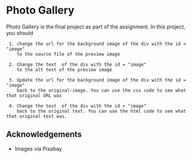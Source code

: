 # Photo Gallery

Photo Gallery is the final project as part of the assignment. In this project, you should 

     1. change the url for the background image of the div with the id = "image" 
        to the source file of the preview image
   
     2. Change the text  of the div with the id = "image" 
        to the alt text of the preview image 

     3. Update the url for the background image of the div with the id = "image" 
        back to the original-image. You can use the css code to see what that original URL was

     4. Change the text  of the div with the id = "image" 
        back to the original text. You can use the html code to see what that original text was.


## Acknowledgements

 - Images via Pixabay

